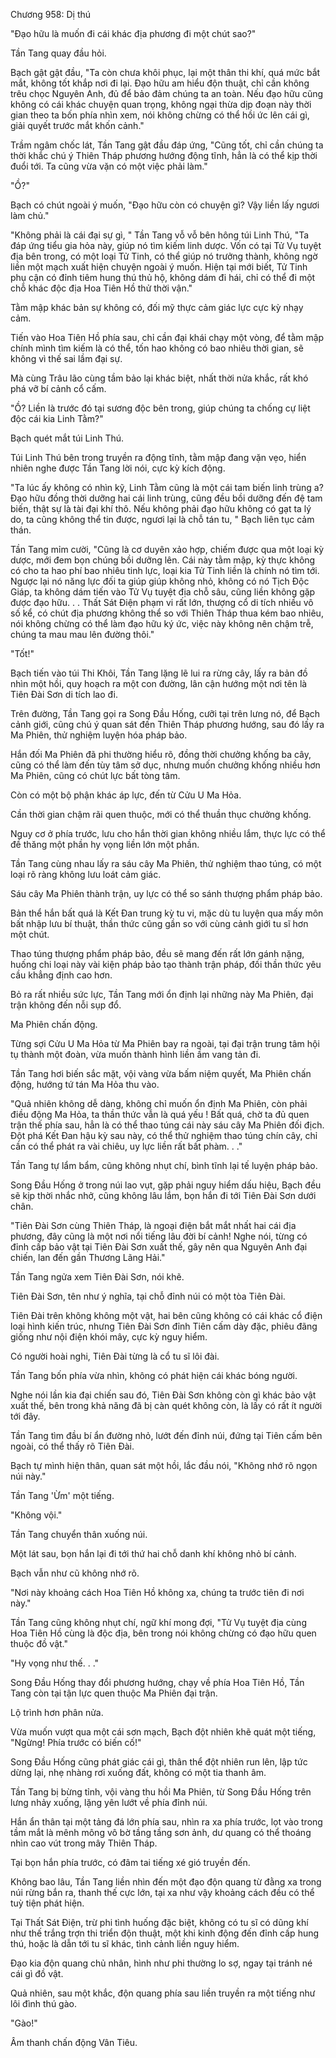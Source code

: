 




Chương 958: Dị thú


"Đạo hữu là muốn đi cái khác địa phương đi một chút sao?"

Tần Tang quay đầu hỏi.

Bạch gật gật đầu, "Ta còn chưa khôi phục, lại một thân thi khí, quá mức bắt mắt, không tốt khắp nơi đi lại. Đạo hữu am hiểu độn thuật, chỉ cần không trêu chọc Nguyên Anh, đủ để bảo đảm chúng ta an toàn. Nếu đạo hữu cũng không có cái khác chuyện quan trọng, không ngại thừa dịp đoạn này thời gian theo ta bốn phía nhìn xem, nói không chừng có thể hồi ức lên cái gì, giải quyết trước mắt khốn cảnh."

Trầm ngâm chốc lát, Tần Tang gật đầu đáp ứng, "Cũng tốt, chỉ cần chúng ta thời khắc chú ý Thiên Tháp phương hướng động tĩnh, hẳn là có thể kịp thời đuổi tới. Ta cũng vừa vặn có một việc phải làm."

"Ồ?"

Bạch có chút ngoài ý muốn, "Đạo hữu còn có chuyện gì? Vậy liền lấy ngươi làm chủ."

"Không phải là cái đại sự gì, " Tần Tang vỗ vỗ bên hông túi Linh Thú, "Ta đáp ứng tiểu gia hỏa này, giúp nó tìm kiếm linh dược. Vốn có tại Tử Vụ tuyệt địa bên trong, có một loại Tử Tinh, có thể giúp nó trưởng thành, không ngờ liền một mạch xuất hiện chuyện ngoài ý muốn. Hiện tại mới biết, Tử Tinh phụ cận có đỉnh tiêm hung thú thủ hộ, không dám đi hái, chỉ có thể đi một chỗ khác độc địa Hoa Tiên Hồ thử thời vận."

Tằm mập khác bản sự không có, đối mỹ thực cảm giác lực cực kỳ nhạy cảm.

Tiến vào Hoa Tiên Hồ phía sau, chỉ cần đại khái chạy một vòng, để tằm mập chính mình tìm kiếm là có thể, tốn hao không có bao nhiêu thời gian, sẽ không vì thế sai lầm đại sự.

Mà cùng Trâu lão cùng tầm bảo lại khác biệt, nhất thời nửa khắc, rất khó phá vỡ bí cảnh cổ cấm.

"Ồ? Liền là trước đó tại sương độc bên trong, giúp chúng ta chống cự liệt độc cái kia Linh Tằm?"

Bạch quét mắt túi Linh Thú.

Túi Linh Thú bên trong truyền ra động tĩnh, tằm mập đang vặn vẹo, hiển nhiên nghe được Tần Tang lời nói, cực kỳ kích động.

"Ta lúc ấy không có nhìn kỹ, Linh Tằm cũng là một cái tam biến linh trùng a? Đạo hữu đồng thời dưỡng hai cái linh trùng, cũng đều bồi dưỡng đến đệ tam biến, thật sự là tài đại khí thô. Nếu không phải đạo hữu không có gạt ta lý do, ta cũng không thể tin được, ngươi lại là chỗ tán tu, " Bạch liên tục cảm thán.

Tần Tang mỉm cười, "Cũng là cơ duyên xảo hợp, chiếm được qua một loại kỳ dược, mới đem bọn chúng bồi dưỡng lên. Cái này tằm mập, kỳ thực không có cho ta hao phí bao nhiêu tinh lực, loại kia Tử Tinh liền là chính nó tìm tới. Ngược lại nó năng lực đối ta giúp giúp không nhỏ, không có nó Tịch Độc Giáp, ta không dám tiến vào Tử Vụ tuyệt địa chỗ sâu, cũng liền không gặp được đạo hữu. . . Thất Sát Điện phạm vi rất lớn, thượng cổ di tích nhiều vô số kể, có chút địa phương không thể so với Thiên Tháp thua kém bao nhiêu, nói không chừng có thể làm đạo hữu ký ức, việc này không nên chậm trễ, chúng ta mau mau lên đường thôi."

"Tốt!"

Bạch tiến vào túi Thi Khôi, Tần Tang lặng lẽ lui ra rừng cây, lấy ra bản đồ nhìn một hồi, quy hoạch ra một con đường, lân cận hướng một nơi tên là Tiên Đài Sơn di tích lao đi.

Trên đường, Tần Tang gọi ra Song Đầu Hống, cưỡi tại trên lưng nó, để Bạch cảnh giới, cũng chú ý quan sát đến Thiên Tháp phương hướng, sau đó lấy ra Ma Phiên, thử nghiệm luyện hóa pháp bảo.

Hắn đối Ma Phiên đã phi thường hiểu rõ, đồng thời chưởng khống ba cây, cũng có thể làm đến tùy tâm sở dục, nhưng muốn chưởng khống nhiều hơn Ma Phiên, cũng có chút lực bất tòng tâm.

Còn có một bộ phận khác áp lực, đến từ Cửu U Ma Hỏa.

Cần thời gian chậm rãi quen thuộc, mới có thể thuần thục chưởng khống.

Nguy cơ ở phía trước, lưu cho hắn thời gian không nhiều lắm, thực lực có thể đề thăng một phần hy vọng liền lớn một phần.

Tần Tang cùng nhau lấy ra sáu cây Ma Phiên, thử nghiệm thao túng, có một loại rõ ràng không lưu loát cảm giác.

Sáu cây Ma Phiên thành trận, uy lực có thể so sánh thượng phẩm pháp bảo.

Bản thể hắn bất quá là Kết Đan trung kỳ tu vi, mặc dù tu luyện qua mấy môn bất nhập lưu bí thuật, thần thức cũng gần so với cùng cảnh giới tu sĩ hơn một chút.

Thao túng thượng phẩm pháp bảo, đều sẽ mang đến rất lớn gánh nặng, huống chi loại này vài kiện pháp bảo tạo thành trận pháp, đối thần thức yêu cầu khẳng định cao hơn.

Bỏ ra rất nhiều sức lực, Tần Tang mới ổn định lại những này Ma Phiên, đại trận không đến nỗi sụp đổ.

Ma Phiên chấn động.

Từng sợi Cửu U Ma Hỏa từ Ma Phiên bay ra ngoài, tại đại trận trung tâm hội tụ thành một đoàn, vừa muốn thành hình liền ầm vang tản đi.

Tần Tang hơi biến sắc mặt, vội vàng vừa bấm niệm quyết, Ma Phiên chấn động, hướng tứ tán Ma Hỏa thu vào.

"Quả nhiên không dễ dàng, không chỉ muốn ổn định Ma Phiên, còn phải điều động Ma Hỏa, ta thần thức vẫn là quá yếu ! Bất quá, chờ ta đủ quen trận thế phía sau, hẳn là có thể thao túng cái này sáu cây Ma Phiên đối địch. Đột phá Kết Đan hậu kỳ sau này, có thể thử nghiệm thao túng chín cây, chỉ cần có thể phát ra vài chiêu, uy lực liền rất bất phàm. . ."

Tần Tang tự lẩm bẩm, cũng không nhụt chí, bình tĩnh lại tế luyện pháp bảo.

Song Đầu Hống ở trong núi lao vụt, gặp phải nguy hiểm dấu hiệu, Bạch đều sẽ kịp thời nhắc nhở, cũng không lâu lắm, bọn hắn đi tới Tiên Đài Sơn dưới chân.

"Tiên Đài Sơn cùng Thiên Tháp, là ngoại điện bắt mắt nhất hai cái địa phương, đây cũng là một nơi nổi tiếng lâu đời bí cảnh! Nghe nói, từng có đỉnh cấp bảo vật tại Tiên Đài Sơn xuất thế, gây nên qua Nguyên Anh đại chiến, lan đến gần Thương Lãng Hải."

Tần Tang ngửa xem Tiên Đài Sơn, nói khẽ.

Tiên Đài Sơn, tên như ý nghĩa, tại chỗ đỉnh núi có một tòa Tiên Đài.

Tiên Đài trên không không một vật, hai bên cũng không có cái khác cổ điện loại hình kiến trúc, nhưng Tiên Đài Sơn đỉnh Tiên cấm dày đặc, phiêu đãng giống như nội điện khói mây, cực kỳ nguy hiểm.

Có người hoài nghi, Tiên Đài từng là cổ tu sĩ lôi đài.

Tần Tang bốn phía vừa nhìn, không có phát hiện cái khác bóng người.

Nghe nói lần kia đại chiến sau đó, Tiên Đài Sơn không còn gì khác bảo vật xuất thế, bên trong khả năng đã bị càn quét không còn, là lấy có rất ít người tới đây.

Tần Tang tìm đầu bí ẩn đường nhỏ, lướt đến đỉnh núi, đứng tại Tiên cấm bên ngoài, có thể thấy rõ Tiên Đài.

Bạch tự mình hiện thân, quan sát một hồi, lắc đầu nói, "Không nhớ rõ ngọn núi này."

Tần Tang 'Ừm' một tiếng.

"Không vội."

Tần Tang chuyển thân xuống núi.

Một lát sau, bọn hắn lại đi tới thứ hai chỗ danh khí không nhỏ bí cảnh.

Bạch vẫn như cũ không nhớ rõ.

"Nơi này khoảng cách Hoa Tiên Hồ không xa, chúng ta trước tiên đi nơi này."

Tần Tang cũng không nhụt chí, ngữ khí mong đợi, "Tử Vụ tuyệt địa cùng Hoa Tiên Hồ cùng là độc địa, bên trong nói không chừng có đạo hữu quen thuộc đồ vật."

"Hy vọng như thế. . ."

Song Đầu Hống thay đổi phương hướng, chạy về phía Hoa Tiên Hồ, Tần Tang còn tại tận lực quen thuộc Ma Phiên đại trận.

Lộ trình hơn phân nửa.

Vừa muốn vượt qua một cái sơn mạch, Bạch đột nhiên khẽ quát một tiếng, "Ngừng! Phía trước có biến cố!"

Song Đầu Hống cũng phát giác cái gì, thân thể đột nhiên run lên, lập tức dừng lại, nhẹ nhàng rơi xuống đất, không có một tia thanh âm.

Tần Tang bị bừng tỉnh, vội vàng thu hồi Ma Phiên, từ Song Đầu Hống trên lưng nhảy xuống, lặng yên lướt về phía đỉnh núi.

Hắn ẩn thân tại một tảng đá lớn phía sau, nhìn ra xa phía trước, lọt vào trong tầm mắt là mênh mông vô bờ tầng tầng sơn ảnh, dư quang có thể thoáng nhìn cao vút trong mây Thiên Tháp.

Tại bọn hắn phía trước, có đâm tai tiếng xé gió truyền đến.

Không bao lâu, Tần Tang liền nhìn đến một đạo độn quang từ đằng xa trong núi rừng bắn ra, thanh thế cực lớn, tại xa như vậy khoảng cách đều có thể tuỳ tiện phát hiện.

Tại Thất Sát Điện, trừ phi tình huống đặc biệt, không có tu sĩ có dũng khí như thế trắng trợn thi triển độn thuật, một khi kinh động đến đỉnh cấp hung thú, hoặc là dẫn tới tu sĩ khác, tình cảnh liền nguy hiểm.

Đạo kia độn quang chủ nhân, hình như phi thường lo sợ, ngay tại tránh né cái gì đồ vật.

Quả nhiên, sau một khắc, độn quang phía sau liền truyền ra một tiếng như lôi đình thú gào.

"Gào!"

Âm thanh chấn động Vân Tiêu.




